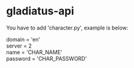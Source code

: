 # gladiatus-api

You have to add 'character.py', example is below:

domain = 'en' <br>
server = 2 <br>
name = 'CHAR_NAME' <br>
password = 'CHAR_PASSWORD'
